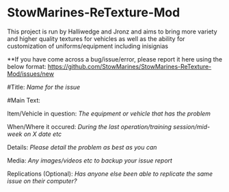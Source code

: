 # StowMarines-ReTexture-Mod
This project is run by Halliwedge and Jronz and aims to bring more variety and higher quality textures for vehicles as well as the ability for customization of uniforms/equipment including inisignias

**If you have come across a bug/issue/error, please report it here using the below format: https://github.com/StowMarines/StowMarines-ReTexture-Mod/issues/new

#Title: _Name for the issue_

#Main Text:

Item/Vehicle in question: _The equipment or vehicle that has the problem_

When/Where it occured: _During the last operation/training session/mid-week on X date etc_

Details: _Please detail the problem as best as you can_

Media: _Any images/videos etc to backup your issue report_

Replications (Optional): _Has anyone else been able to replicate the same issue on their computer?_
